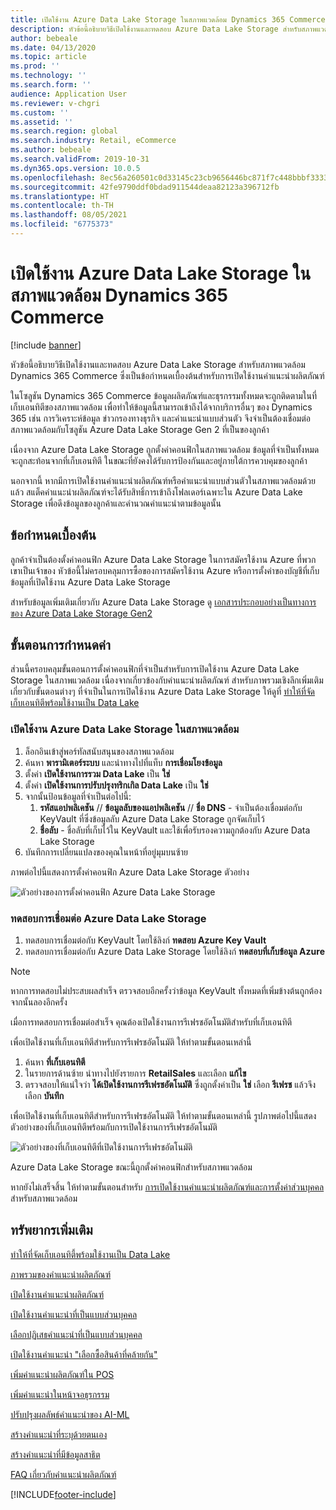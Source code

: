 ```yaml
---
title: เปิดใช้งาน Azure Data Lake Storage ในสภาพแวดล้อม Dynamics 365 Commerce
description: หัวข้อนี้อธิบายวิธีเปิดใช้งานและทดสอบ Azure Data Lake Storage สำหรับสภาพแวดล้อม Dynamics 365 Commerce ซึ่งเป็นข้อกำหนดเบื้องต้นสำหรับการเปิดใช้งานคำแนะนำผลิตภัณฑ์
author: bebeale
ms.date: 04/13/2020
ms.topic: article
ms.prod: ''
ms.technology: ''
ms.search.form: ''
audience: Application User
ms.reviewer: v-chgri
ms.custom: ''
ms.assetid: ''
ms.search.region: global
ms.search.industry: Retail, eCommerce
ms.author: bebeale
ms.search.validFrom: 2019-10-31
ms.dyn365.ops.version: 10.0.5
ms.openlocfilehash: 8ec56a260501c0d33145c23cb9656446bc871f7c448bbbf33330ad591c506e49
ms.sourcegitcommit: 42fe9790ddf0bdad911544deaa82123a396712fb
ms.translationtype: HT
ms.contentlocale: th-TH
ms.lasthandoff: 08/05/2021
ms.locfileid: "6775373"
---
```

# <a name="enable-azure-data-lake-storage-in-a-dynamics-365-commerce-environment"></a>เปิดใช้งาน Azure Data Lake Storage ในสภาพแวดล้อม Dynamics 365 Commerce

[!include [banner](includes/banner.md)]

หัวข้อนี้อธิบายวิธีเปิดใช้งานและทดสอบ Azure Data Lake Storage สำหรับสภาพแวดล้อม Dynamics 365 Commerce ซึ่งเป็นข้อกำหนดเบื้องต้นสำหรับการเปิดใช้งานคำแนะนำผลิตภัณฑ์

ในโซลูชัน Dynamics 365 Commerce ข้อมูลผลิตภัณฑ์และธุรกรรมทั้งหมดจะถูกติดตามในที่เก็บเอนทิตีของสภาพแวดล้อม เพื่อทำให้ข้อมูลนี้สามารถเข้าถึงได้จากบริการอื่นๆ ของ Dynamics 365 เช่น การวิเคราะห์ข้อมูล ข่าวกรองทางธุรกิจ และคำแนะนำแบบส่วนตัว จึงจำเป็นต้องเชื่อมต่อสภาพแวดล้อมกับโซลูชัน Azure Data Lake Storage Gen 2 ที่เป็นของลูกค้า

เนื่องจาก Azure Data Lake Storage ถูกตั้งค่าคอนฟิกในสภาพแวดล้อม ข้อมูลที่จำเป็นทั้งหมดจะถูกสะท้อนจากที่เก็บเอนทิตี ในขณะที่ยังคงได้รับการป้องกันและอยู่ภายใต้การควบคุมของลูกค้า

นอกจากนี้ หากมีการเปิดใช้งานคำแนะนำผลิตภัณฑ์หรือคำแนะนำแบบส่วนตัวในสภาพแวดล้อมด้วยแล้ว สแต็คคำแนะนำผลิตภัณฑ์จะได้รับสิทธิ์การเข้าถึงโฟลเดอร์เฉพาะใน Azure Data Lake Storage เพื่อดึงข้อมูลของลูกค้าและคำนวณคำแนะนำตามข้อมูลนั้น

## <a name="prerequisites"></a>ข้อกำหนดเบื้องต้น

ลูกค้าจำเป็นต้องตั้งค่าคอนฟิก Azure Data Lake Storage ในการสมัครใช้งาน Azure ที่พวกเขาเป็นเจ้าของ หัวข้อนี้ไม่ครอบคลุมการซื้อของการสมัครใช้งาน Azure หรือการตั้งค่าของบัญชีที่เก็บข้อมูลที่เปิดใช้งาน Azure Data Lake Storage

สำหรับข้อมูลเพิ่มเติมเกี่ยวกับ Azure Data Lake Storage ดู [เอกสารประกอบอย่างเป็นทางการของ Azure Data Lake Storage Gen2](https://azure.microsoft.com/pricing/details/storage/data-lake)
  
## <a name="configuration-steps"></a>ขั้นตอนการกำหนดค่า 

ส่วนนี้ครอบคลุมขั้นตอนการตั้งค่าคอนฟิกที่จำเป็นสำหรับการเปิดใช้งาน Azure Data Lake Storage ในสภาพแวดล้อม เนื่องจากเกี่ยวข้องกับคำแนะนำผลิตภัณฑ์
สำหรับภาพรวมเชิงลึกเพิ่มเติมเกี่ยวกับขั้นตอนต่างๆ ที่จำเป็นในการเปิดใช้งาน Azure Data Lake Storage ให้ดูที่ [ทำให้ที่จัดเก็บเอนทิตีพร้อมใช้งานเป็น Data Lake](../fin-ops-core/dev-itpro/data-entities/entity-store-data-lake.md)

### <a name="enable-azure-data-lake-storage-in-the-environment"></a>เปิดใช้งาน Azure Data Lake Storage ในสภาพแวดล้อม

1. ล็อกอินเข้าสู่พอร์ทัลสนับสนุนของสภาพแวดล้อม
1. ค้นหา **พารามิเตอร์ระบบ** และนำทางไปที่แท็บ **การเชื่อมโยงข้อมูล** 
1. ตั้งค่า **เปิดใช้งานการรวม Data Lake** เป็น **ใช่**
1. ตั้งค่า **เปิดใช้งานการปรับปรุงทริกเกิล Data Lake** เป็น **ใช่**
1. จากนั้นป้อนข้อมูลที่จำเป็นต่อไปนี้:
    1. **รหัสแอปพลิเคชัน** // **ข้อมูลลับของแอปพลิเคชัน** // **ชื่อ DNS** - จำเป็นต้องเชื่อมต่อกับ KeyVault ที่ซึ่งข้อมูลลับ Azure Data Lake Storage ถูกจัดเก็บไว้
    1. **ชื่อลับ** - ชื่อลับที่เก็บไว้ใน KeyVault และใช้เพื่อรับรองความถูกต้องกับ Azure Data Lake Storage
1. บันทึกการเปลี่ยนแปลงของคุณในหน้าที่อยู่มุมบนซ้าย

ภาพต่อไปนี้แสดงการตั้งค่าคอนฟิก Azure Data Lake Storage ตัวอย่าง

![ตัวอย่างของการตั้งค่าคอนฟิก Azure Data Lake Storage](./media/exampleADLSConfig1.png)

### <a name="test-the-azure-data-lake-storage-connection"></a>ทดสอบการเชื่อมต่อ Azure Data Lake Storage

1. ทดสอบการเชื่อมต่อกับ KeyVault โดยใช้ลิงก์ **ทดสอบ Azure Key Vault**
1. ทดสอบการเชื่อมต่อกับ Azure Data Lake Storage โดยใช้ลิงก์ **ทดสอบที่เก็บข้อมูล Azure**

> [!NOTE]
> หากการทดสอบไม่ประสบผลสำเร็จ ตรวจสอบอีกครั้งว่าข้อมูล KeyVault ทั้งหมดที่เพิ่มข้างต้นถูกต้อง จากนั้นลองอีกครั้ง

เมื่อการทดสอบการเชื่อมต่อสำเร็จ คุณต้องเปิดใช้งานการรีเฟรชอัตโนมัติสำหรับที่เก็บเอนทิตี

เพื่อเปิดใช้งานที่เก็บเอนทิตีสำหรับการรีเฟรชอัตโนมัติ ให้ทำตามขั้นตอนเหล่านี้

1. ค้นหา **ที่เก็บเอนทิตี**
1. ในรายการด้านซ้าย นำทางไปยังรายการ **RetailSales** และเลือก **แก้ไข**
1. ตรวจสอบให้แน่ใจว่า **ได้เปิดใช้งานการรีเฟรชอัตโนมัติ** ซึ่งถูกตั้งค่าเป็น **ใช่** เลือก **รีเฟรช** แล้วจึงเลือก **บันทึก**

เพื่อเปิดใช้งานที่เก็บเอนทิตีสำหรับการรีเฟรชอัตโนมัติ ให้ทำตามขั้นตอนเหล่านี้ รูปภาพต่อไปนี้แสดงตัวอย่างของที่เก็บเอนทิตีพร้อมกับการเปิดใช้งานการรีเฟรชอัตโนมัติ

![ตัวอย่างของที่เก็บเอนทิตีที่เปิดใช้งานการรีเฟรชอัตโนมัติ](./media/exampleADLSConfig2.png)

Azure Data Lake Storage ขณะนี้ถูกตั้งค่าคอนฟิกสำหรับสภาพแวดล้อม 

หากยังไม่เสร็จสิ้น ให้ทำตามขั้นตอนสำหรับ [การเปิดใช้งานคำแนะนำผลิตภัณฑ์และการตั้งค่าส่วนบุคคล](enable-product-recommendations.md) สำหรับสภาพแวดล้อม

## <a name="additional-resources"></a>ทรัพยากรเพิ่มเติม

[ทำให้ที่จัดเก็บเอนทิตี้พร้อมใช้งานเป็น Data Lake](../fin-ops-core/dev-itpro/data-entities/entity-store-data-lake.md)

[ภาพรวมของคำแนะนำผลิตภัณฑ์](product-recommendations.md)

[เปิดใช้งานคำแนะนำผลิตภัณฑ์](enable-product-recommendations.md)

[เปิดใช้งานคำแนะนำที่เป็นแบบส่วนบุคคล](personalized-recommendations.md)

[เลือกปฏิเสธคำแนะนำที่เป็นแบบส่วนบุคคล](personalization-gdpr.md)

[เปิดใช้งานคำแนะนำ "เลือกซื้อสินค้าที่คล้ายกัน"](shop-similar-looks.md)

[เพิ่มคำแนะนำผลิตภัณฑ์ใน POS](product.md)

[เพิ่มคำแนะนำในหน้าจอธุรกรรม](add-recommendations-control-pos-screen.md)

[ปรับปรุงผลลัพธ์คำแนะนำของ AI-ML](modify-product-recommendation-results.md)

[สร้างคำแนะนำที่ระบุด้วยตนเอง](create-editorial-recommendation-lists.md)

[สร้างคำแนะนำที่มีข้อมูลสาธิต](product-recommendations-demo-data.md)

[FAQ เกี่ยวกับคำแนะนำผลิตภัณฑ์](faq-recommendations.md)


[!INCLUDE[footer-include](../includes/footer-banner.md)]
